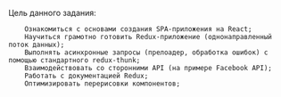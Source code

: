 Цель данного задания:

        Ознакомиться с основами создания SPA-приложения на React;
        Научиться грамотно готовить Redux-приложение (однонаправленный поток данных);
        Выполнять асинхронные запросы (прелоадер, обработка ошибок) с помощью стандартного redux-thunk;
        Взаимодействовать со сторонними API (на примере Facebook API);
        Работать с документацией Redux;
        Оптимизировать перерисовки компонентов;